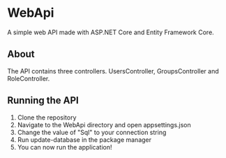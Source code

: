 # WebApi

A simple web API made with ASP.NET Core and Entity Framework Core. 

## About

The API contains three controllers. UsersController, GroupsController and RoleController.

## Running the API

1. Clone the repository
2. Navigate to the WebApi directory and open appsettings.json
3. Change the value of "Sql" to your connection string
4. Run update-database in the package manager
5. You can now run the application!

